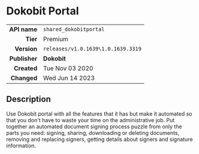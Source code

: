# Dokobit Portal
| | |
|-:|-|
|**API name**|`shared_dokobitportal`|
|**Tier**|Premium|
|**Version**|`releases/v1.0.1639\1.0.1639.3319`|
|**Publisher**|**Dokobit**|
|**Created**|Tue Nov 03 2020|
|**Changed**|Wed Jun 14 2023|

## Description
Use Dokobit portal with all the features that it has but make it automated so that you don't have to waste your time on the administrative job. Put together an automated document signing process puzzle from only the parts you need: signing, sharing, downloading or deleting documents, removing and replacing signers, getting details about signers and signature information.
